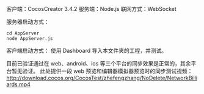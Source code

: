 客户端：CocosCreator 3.4.2
服务端：Node.js
联网方式：WebSocket

服务器启动方式：
```
cd AppServer
node AppServer.js
```

客户端启动方式：
使用 Dashboard 导入本文件夹的工程，并测试。

目前已验证通过在 web、android、ios 等三个平台的同步效果是正常的，其余平台暂无验证。
此处提供一段 web 预览和编辑器模拟器预览时的同步测试视频：
http://download.cocos.org/CocosTest/zhefengzhang/NoDelete/NetworkBilliards.mp4
